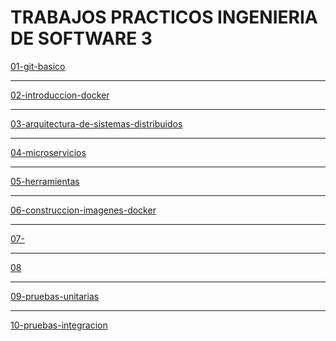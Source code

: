 # TRABAJOS PRACTICOS INGENIERIA DE SOFTWARE 3

[01-git-basico]()

---

[02-introduccion-docker]()

---

[03-arquitectura-de-sistemas-distribuidos](https://github.com/AgusZanini/ejercicios-ingesoftw3/blob/master/03-arquitectura-sistemas-distribuidos/README.md)

---

[04-microservicios](https://github.com/AgusZanini/ejercicios-ingesoftw3/blob/master/04-microservicios/README.md)

---

[05-herramientas](https://github.com/AgusZanini/ejercicios-ingesoftw3/blob/master/05-herramientas/README.md)

---

[06-construccion-imagenes-docker](https://github.com/AgusZanini/ejercicios-ingesoftw3/blob/master/06-construccion-imagenes-docker/README.md)

---

[07-]()

---

[08]()

---

[09-pruebas-unitarias]()

---

[10-pruebas-integracion]()